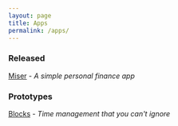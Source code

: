 ```yaml
---
layout: page
title: Apps
permalink: /apps/
---
```


### Released

[Miser](http://www.twocatgames.com/projects/miser/) - <i>A simple personal finance app</i>

### Prototypes

[Blocks](/apps/blocks) - <i>Time management that you can't ignore</i>
